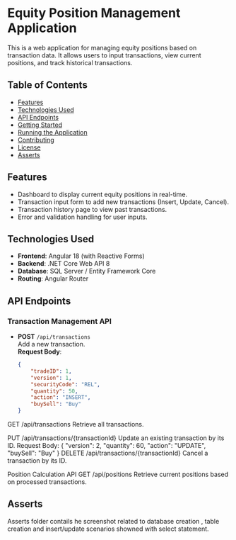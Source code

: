 # Equity Position Management Application

This is a web application for managing equity positions based on transaction data. It allows users to input transactions, view current positions, and track historical transactions.

## Table of Contents

- [Features](#features)
- [Technologies Used](#technologies-used)
- [API Endpoints](#api-endpoints)
- [Getting Started](#getting-started)
- [Running the Application](#running-the-application)
- [Contributing](#contributing)
- [License](#license)
- [Asserts](#Asserts)

## Features

- Dashboard to display current equity positions in real-time.
- Transaction input form to add new transactions (Insert, Update, Cancel).
- Transaction history page to view past transactions.
- Error and validation handling for user inputs.

## Technologies Used

- **Frontend**: Angular 18 (with Reactive Forms)
- **Backend**: .NET Core Web API 8
- **Database**: SQL Server / Entity Framework Core
- **Routing**: Angular Router

## API Endpoints

### Transaction Management API

- **POST** `/api/transactions`  
  Add a new transaction.  
  **Request Body**:
  ```json
  {
      "tradeID": 1,
      "version": 1,
      "securityCode": "REL",
      "quantity": 50,
      "action": "INSERT",
      "buySell": "Buy"
  }


GET /api/transactions
Retrieve all transactions.

PUT /api/transactions/{transactionId}
Update an existing transaction by its ID.
Request Body:
{
    "version": 2,
    "quantity": 60,
    "action": "UPDATE",
    "buySell": "Buy"
}
DELETE /api/transactions/{transactionId}
Cancel a transaction by its ID.

Position Calculation API
GET /api/positions
Retrieve current positions based on processed transactions.


## Asserts
Asserts folder contails he screenshot related to database creation , table creation and insert/update scenarios showned with select statement.

